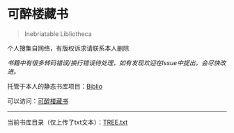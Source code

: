 # 可醉楼藏书

> Inebriatable Libliotheca

个人搜集自网络，有版权诉求请联系本人删除

*书籍中有很多转码错误/换行错误待处理，如有发现欢迎在Issue中提出。会尽快改进。*

托管于本人的静态书库项目：[Biblio](http://biblio.butfly.net/)

可以访问：[可醉楼藏书](https://biblio.butfly.net/?s=https://liblio.butfly.net)

--------

当前书库目录（仅上传了txt文本）：[TREE.txt](https://liblio.butfly.net/TREE.txt)
